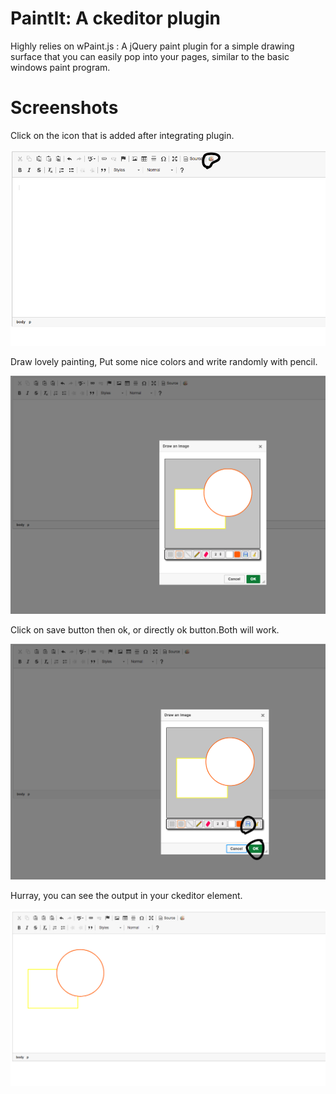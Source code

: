 # PaintIt: A ckeditor plugin

Highly relies on wPaint.js : A jQuery paint plugin for a simple drawing surface that you can easily pop into your pages, similar to the basic windows paint program.

# Screenshots

Click on the icon that is added after integrating plugin.

![Integration in ckeditor 4.x](./paintIt/assets/ckeditor_test_1.png "Integration in ckeditor 4.x")

Draw lovely painting, Put some nice colors and write randomly with pencil.

![Usage in ckeditor 4.x](./paintIt/assets/ckeditor_test_2.png "Usage in ckeditor 4.x")

Click on save button then ok, or directly ok button.Both will work.

![Save drawing in ckeditor 4.x](./paintIt/assets/ckeditor_test_3.png "Save drawing in ckeditor 4.x")

Hurray, you can see the output in your ckeditor element.

![View drawing in ckeditor 4.x](./paintIt/assets/ckeditor_test_4.png "View drawing in ckeditor 4.x")